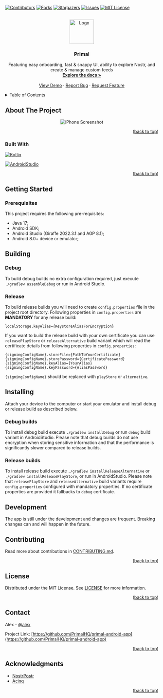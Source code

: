 <!-- Improved compatibility of back to top link: See: https://github.com/othneildrew/Best-README-Template/pull/73 -->
<a name="readme-top"></a>
<!--
*** Thanks for checking out the Best-README-Template. If you have a suggestion
*** that would make this better, please fork the repo and create a pull request
*** or simply open an issue with the tag "enhancement".
*** Don't forget to give the project a star!
*** Thanks again! Now go create something AMAZING! :D
-->



<!-- PROJECT SHIELDS -->
<!--
*** I'm using markdown "reference style" links for readability.
*** Reference links are enclosed in brackets [ ] instead of parentheses ( ).
*** See the bottom of this document for the declaration of the reference variables
*** for contributors-url, forks-url, etc. This is an optional, concise syntax you may use.
*** https://www.markdownguide.org/basic-syntax/#reference-style-links
-->
[![Contributors][contributors-shield]][contributors-url]
[![Forks][forks-shield]][forks-url]
[![Stargazers][stars-shield]][stars-url]
[![Issues][issues-shield]][issues-url]
[![MIT License][license-shield]][license-url]



<!-- PROJECT LOGO -->
<br />
<div align="center">
  <a href="https://github.com/PrimalHQ/primal-android-app">
    <img src="https://primal.net/assets/logo_fire-409917ad.svg" alt="Logo" width="80" height="80">
  </a>

<h3 align="center">Primal</h3>

  <p align="center">
    Featuring easy onboarding, fast & snappy UI, ability to explore Nostr, and create & manage custom feeds
    <br />
    <a href="https://github.com/PrimalHQ/primal-android-app"><strong>Explore the docs »</strong></a>
    <br />
    <br />
    <a href="https://github.com/PrimalHQ/primal-android-app">View Demo</a>
    ·
    <a href="https://github.com/PrimalHQ/primal-android-app/issues">Report Bug</a>
    ·
    <a href="https://github.com/PrimalHQ/primal-android-app/issues">Request Feature</a>
  </p>
</div>



<!-- TABLE OF CONTENTS -->
<details>
  <summary>Table of Contents</summary>
  <ol>
    <li>
      <a href="#about-the-project">About The Project</a>
      <ul>
        <li><a href="#built-with">Built With</a></li>
      </ul>
    </li>
    <li>
      <a href="#getting-started">Getting Started</a>
      <ul>
        <li><a href="#prerequisites">Prerequisites</a></li>
      </ul>
        <li><a href="#building">Building</a></li>
        <ul>
            <li><a href="#debug">Debug</a></li>
            <li><a href="#release">Release</a></li>
        </ul>
    </li>
    <li>
      <a href="#installing">Installing</a>
      <ul>
        <li><a href="#debug builds">Debug builds</a></li>
        <li><a href="#release builds">Release builds</a></li>
      </ul>
    </li>
    <li><a href="#contributing">Contributing</a></li>
    <li><a href="#license">License</a></li>
    <li><a href="#contact">Contact</a></li>
    <li><a href="#acknowledgments">Acknowledgments</a></li>
  </ol>
</details>



<!-- ABOUT THE PROJECT -->
## About The Project

<div align="center">
    <img src="https://primal.net/assets/primal_android-d87a6b0d.png" alt="iPhone Screenshot">
</div>

<p align="right">(<a href="#readme-top">back to top</a>)</p>



### Built With

[![Kotlin][Kotlin]][Kotlin-url]

[![AndroidStudio][AndroidStudio]][AndroidStudio-url]

<p align="right">(<a href="#readme-top">back to top</a>)</p>



<!-- GETTING STARTED -->
## Getting Started

### Prerequisites

This project requires the following pre-requisites:
- Java 17;
- Android SDK;
- Android Studio (Giraffe 2022.3.1 and AGP 8.1);
- Android 8.0+ device or emulator;

## Building
### Debug
To build debug builds no extra configuration required, just execute `./gradlew assembleDebug` or run in Android Studio.

### Release
To build release builds you will need to create `config.properties` file in the project root directory.
Following properties in `config.properties` are **MANDATORY** for any release build:
```properties
localStorage.keyAlias={KeystoreAliasForEncryption}
```
If you want to build the release build with your own certificate you can use `releasePlayStore` or `releaseAlternative`
build variant which will read the certificate details from following properties in `config.properties`:
```properties
{signingConfigName}.storeFile={PathToYourCertificate}
{signingConfigName}.storePassword={CertificatePassword}
{signingConfigName}.keyAlias={YourAlias}
{signingConfigName}.keyPassword={AliasPassword}
```
`{signingConfigName}` should be replaced with `playStore` or `alternative`.

## Installing
Attach your device to the computer or start your emulator and install debug or release build as described below.

### Debug builds
To install debug build execute `./gradlew installDebug` or run `debug` build variant in AndroidStudio.
Please note that debug builds do not use encryption when storing sensitive information and that the performance is
significantly slower compared to release builds.

### Release builds
To install release build execute `./gradlew installReleaseAlternative` or `./gradlew installReleasePlayStore`, or
run in AndroidStudio. Please note that `releasePlayStore` and `releaseAlternative` build variants require
`config.properties` configured with mandatory properties. If no certificate properties are provided it fallbacks
to `debug` certificate.

## Development
The app is still under the development and changes are frequent. Breaking changes can and will happen in the future.

<!-- CONTRIBUTING -->
## Contributing

Read more about contributions in [CONTRIBUTING.md](CONTRIBUTING.md).

<p align="right">(<a href="#readme-top">back to top</a>)</p>

<!-- LICENSE -->
## License

Distributed under the MIT License. See [LICENSE](LICENSE) for more information.

<p align="right">(<a href="#readme-top">back to top</a>)</p>

<!-- CONTACT -->
## Contact

Alex - [@alex](https://primal.net/profile/npub1ky9s6hjl46wxcj9gcalhuk4ag2nea9yqufdyp9q9r496fns5g44sw0alex)

Project Link: [https://github.com/PrimalHQ/primal-android-app](https://github.com/PrimalHQ/primal-android-app)

<p align="right">(<a href="#readme-top">back to top</a>)</p>



<!-- ACKNOWLEDGMENTS -->
## Acknowledgments

* [NostrPostr](https://github.com/Giszmo/NostrPostr)
* [Acinq](https://acinq.co)

<p align="right">(<a href="#readme-top">back to top</a>)</p>



<!-- MARKDOWN LINKS & IMAGES -->
<!-- https://www.markdownguide.org/basic-syntax/#reference-style-links -->
[contributors-shield]: https://img.shields.io/github/contributors/PrimalHQ/primal-android-app.svg?style=for-the-badge
[contributors-url]: https://github.com/PrimalHQ/primal-android-app/graphs/contributors
[forks-shield]: https://img.shields.io/github/forks/PrimalHQ/primal-android-app.svg?style=for-the-badge
[forks-url]: https://github.com/PrimalHQ/primal-android-app/network/members
[stars-shield]: https://img.shields.io/github/stars/PrimalHQ/primal-android-app.svg?style=for-the-badge
[stars-url]: https://github.com/PrimalHQ/primal-android-app/stargazers
[issues-shield]: https://img.shields.io/github/issues/PrimalHQ/primal-android-app.svg?style=for-the-badge
[issues-url]: https://github.com/PrimalHQ/primal-android-app/issues
[license-shield]: https://img.shields.io/github/license/PrimalHQ/primal-android-app.svg?style=for-the-badge
[license-url]: https://github.com/PrimalHQ/primal-android-app/blob/master/LICENSE.txt
[Kotlin]: https://img.shields.io/badge/kotlin-000000?style=for-the-badge&logo=kotlin&logoColor=white
[Kotlin-url]: https://kotlinlang.org
[AndroidStudio]: https://img.shields.io/badge/androidstudio-000000?style=for-the-badge&logo=androidstudio&logoColor=white
[AndroidStudio-url]: https://developer.android.com/studio
